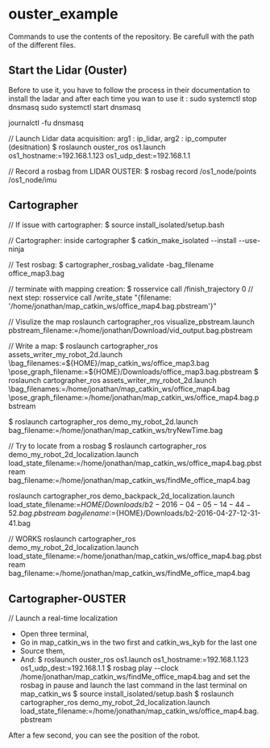 # ouster_example

Commands to use the contents of the repository. Be carefull with the path of the different files.
## Start the Lidar (Ouster)
Before to use it, you have to follow the process in their documentation to install the ladar and after each time you wan to use it :
sudo systemctl stop dnsmasq
sudo systemctl start dnsmasq

journalctl -fu dnsmasq

// Launch Lidar data acquisition: arg1 : ip_lidar, arg2 : ip_computer (desitnation)
$ roslaunch ouster_ros os1.launch os1_hostname:=192.168.1.123 os1_udp_dest:=192.168.1.1

// Record a rosbag from LIDAR OUSTER:
$ rosbag record /os1_node/points /os1_node/imu

## Cartographer
// If issue with cartographer:
$ source install_isolated/setup.bash

// Cartographer:
inside cartographer
$ catkin_make_isolated --install --use-ninja

// Test rosbag:
$ cartographer_rosbag_validate -bag_filename office_map3.bag

// terminate with mapping creation:
$ rosservice call /finish_trajectory 0
// next step:
rosservice call /write_state "{filename: '/home/jonathan/map_catkin_ws/office_map4.bag.pbstream'}"

// Visulize the map
roslaunch cartographer_ros visualize_pbstream.launch pbstream_filename:=/home/jonathan/Download/vid_output.bag.pbstream

// Write a map:
$ roslaunch cartographer_ros assets_writer_my_robot_2d.launch \bag_filenames:=${HOME}/map_catkin_ws/office_map3.bag \pose_graph_filename:=${HOME}/Downloads/office_map3.bag.pbstream
$ roslaunch cartographer_ros assets_writer_my_robot_2d.launch \bag_filenames:=/home/jonathan/map_catkin_ws/office_map4.bag \pose_graph_filename:=/home/jonathan/map_catkin_ws/office_map4.bag.pbstream

$ roslaunch cartographer_ros demo_my_robot_2d.launch bag_filename:=/home/jonathan/map_catkin_ws/tryNewTime.bag

// Try to locate from a rosbag
$ roslaunch cartographer_ros demo_my_robot_2d_localization.launch \
   load_state_filename:=/home/jonathan/map_catkin_ws/office_map4.bag.pbstream \
   bag_filename:=/home/jonathan/map_catkin_ws/findMe_office_map4.bag

   roslaunch cartographer_ros demo_backpack_2d_localization.launch \
   load_state_filename:=${HOME}/Downloads/b2-2016-04-05-14-44-52.bag.pbstream \
   bag_filename:=${HOME}/Downloads/b2-2016-04-27-12-31-41.bag

// WORKS
roslaunch cartographer_ros demo_my_robot_2d_localization.launch    load_state_filename:=/home/jonathan/map_catkin_ws/office_map4.bag.pbstream bag_filename:=/home/jonathan/map_catkin_ws/findMe_office_map4.bag

## Cartographer-OUSTER
// Launch a real-time localization
- Open three terminal,
- Go in map_catkin_ws in the two first and catkin_ws_kyb for the last one
- Source them,
- And:
$ roslaunch ouster_ros os1.launch os1_hostname:=192.168.1.123 os1_udp_dest:=192.168.1.1
$ rosbag play --clock /home/jonathan/map_catkin_ws/findMe_office_map4.bag
and set the rosbag in pause and launch the last command in the last terminal on map_catkin_ws
$ source install_isolated/setup.bash
$ roslaunch cartographer_ros demo_my_robot_2d_localization.launch    load_state_filename:=/home/jonathan/map_catkin_ws/office_map4.bag.pbstream

After a few second, you can see the position of the robot.
